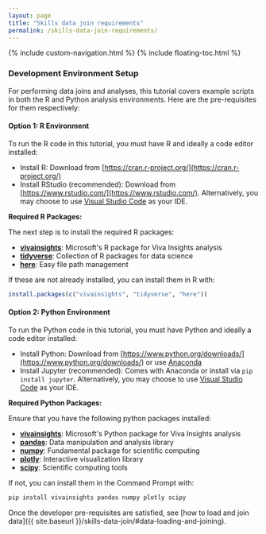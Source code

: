 ```yaml
---
layout: page
title: "Skills data join requirements"
permalink: /skills-data-join-requirements/
---
```


{% include custom-navigation.html %}
{% include floating-toc.html %}

<style>
/* Hide any default Minima navigation that might appear */
.site-header .site-nav,
.trigger,
.page-link:not(.dropdown-toggle):not(.btn) {
  display: none !important;
}

/* Ensure our custom navigation is visible */
.custom-nav {
  display: block !important;
}
</style>

### Development Environment Setup

For performing data joins and analyses, this tutorial covers example scripts in both the R and Python analysis environments. Here are the pre-requisites for them respectively: 

#### Option 1: R Environment

To run the R code in this tutorial, you must have R and ideally a code editor installed: 

- Install R: Download from [https://cran.r-project.org/](https://cran.r-project.org/)
- Install RStudio (recommended): Download from [https://www.rstudio.com/](https://www.rstudio.com/). Alternatively, you may choose to use [Visual Studio Code](https://code.visualstudio.com/) as your IDE. 

**Required R Packages:**

The next step is to install the required R packages: 

- **[vivainsights](https://microsoft.github.io/vivainsights/)**: Microsoft's R package for Viva Insights analysis
- **[tidyverse](https://www.tidyverse.org/)**: Collection of R packages for data science
- **[here](https://here.r-lib.org/)**: Easy file path management

If these are not already installed, you can install them in R with: 
```r
install.packages(c("vivainsights", "tidyverse", "here"))
```

#### Option 2: Python Environment  

To run the Python code in this tutorial, you must have Python and ideally a code editor installed: 

- Install Python: Download from [https://www.python.org/downloads/](https://www.python.org/downloads/) or use [Anaconda](https://www.anaconda.com/products/distribution)
- Install Jupyter (recommended): Comes with Anaconda or install via `pip install jupyter`. Alternatively, you may choose to use [Visual Studio Code](https://code.visualstudio.com/) as your IDE. 

**Required Python Packages:**

Ensure that you have the following python packages installed: 

- **[vivainsights](https://microsoft.github.io/vivainsights-py/)**: Microsoft's Python package for Viva Insights analysis
- **[pandas](https://pandas.pydata.org/)**: Data manipulation and analysis library
- **[numpy](https://numpy.org/)**: Fundamental package for scientific computing
- **[plotly](https://plotly.com/)**: Interactive visualization library
- **[scipy](https://scipy.org/)**: Scientific computing tools

If not, you can install them in the Command Prompt with: 

```bash
pip install vivainsights pandas numpy plotly scipy
```

Once the developer pre-requisites are satisfied, see [how to load and join data]({{ site.baseurl }}/skills-data-join/#data-loading-and-joining). 